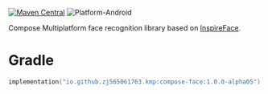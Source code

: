 [![Maven Central](https://img.shields.io/maven-central/v/io.github.zj565061763.kmp/compose-face)](https://central.sonatype.com/search?q=g:io.github.zj565061763.kmp+compose-face)
![Platform-Android](https://img.shields.io/badge/Platform-Android-brightgreen)

Compose Multiplatform face recognition library based on [InspireFace](https://github.com/HyperInspire/InspireFace).

# Gradle

```kotlin
implementation("io.github.zj565061763.kmp:compose-face:1.0.0-alpha05")
```